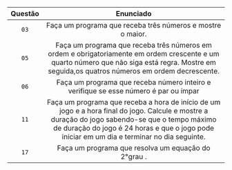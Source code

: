 Questão | Enunciado
:---------: | :------:
|`03` | Faça um programa que receba três números e mostre o maior.
|`05` | Faça um programa que receba três números em ordem e obrigatoriamente em ordem crescente e um quarto número que não siga está regra. Mostre em seguida,os quatros números em ordem decrescente.
|`06` | Faça um programa que receba  número inteiro e verifique se esse número é par ou ímpar 
|`11` | Faça um programa que receba a hora de início de um jogo e a hora final do jogo. Calcule e mostre a duração do jogo sabendo-se que o tempo máximo de duração do jogo é 24 horas e que o jogo pode iniciar em um dia e terminar no dia seguinte.
|`17` | Faça um programa que resolva um equação do 2°grau .
